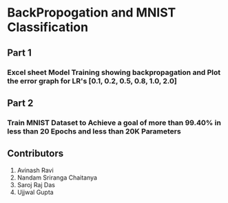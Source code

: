 # BackPropogation and MNIST Classification

## Part 1

### Excel sheet Model Training showing backpropagation and Plot the error graph for LR's [0.1, 0.2, 0.5, 0.8, 1.0, 2.0]

## Part 2

### Train MNIST Dataset to Achieve a goal of more than 99.40% in less than 20 Epochs and less than 20K Parameters

## Contributors

1. Avinash Ravi
2. Nandam Sriranga Chaitanya
3. Saroj Raj Das
4. Ujjwal Gupta
